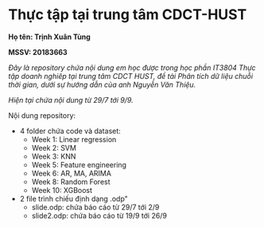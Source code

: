 # Thực tập tại trung tâm CDCT-HUST 

**Họ tên: Trịnh Xuân Tùng**

**MSSV: 20183663**

*Đây là repository chứa nội dung em học được trong học phần IT3804 Thực tập doanh nghiêp tại trung tâm CDCT HUST, đề tài Phân tích dữ liệu chuỗi thời gian, dưới sự hướng dẫn của anh Nguyễn Văn Thiệu.*

*Hiện tại chứa nội dung từ 29/7 tới 9/9.*

Nội dung repository:
- 4 folder chứa code và dataset:
	- Week 1: Linear regression
	- Week 2: SVM
	- Week 3: KNN
	- Week 5: Feature engineering
	- Week 6: AR, MA, ARIMA
	- Week 8: Random Forest
	- Week 10: XGBoost
- 2 file trình chiếu định dạng .odp"
	- slide.odp: chứa báo cáo từ 29/7 tới 2/9
	- slide2.odp: chứa báo cáo từ 19/9 tới 26/9

